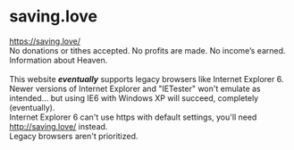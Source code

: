 # saving.love

https://saving.love/ <br>
No donations or tithes accepted. No profits are made. No income’s earned. <br>
Information about Heaven. <br><br>
This website <i><b>eventually</b></i> supports legacy browsers like Internet Explorer 6. <br>
Newer versions of Internet Explorer and "IETester" won't emulate as intended... but using IE6 with Windows XP will succeed, completely (eventually). <br>
Internet Explorer 6 can't use https with default settings, you'll need http://saving.love/ instead. <br>
Legacy browsers aren't prioritized.
